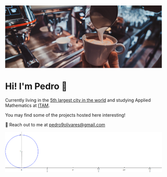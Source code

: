 ![cafecito](https://github.com/pedro9olivares/pedro9olivares/blob/main/imgs/coffee-coffee.jpg?raw=true)
# Hi! I'm Pedro 👋
Currently living in the [5th largest city in the world](https://en.wikipedia.org/wiki/Mexico_City) and studying Applied Mathematics at [ITAM](https://www.itam.mx/). 

You may find some of the projects hosted here interesting!

📧 Reach out to me at pedro9olivares@gmail.com
  
![cycloid](https://github.com/pedro9olivares/pedro9olivares/blob/main/imgs/Cycloid_animated_.gif)
